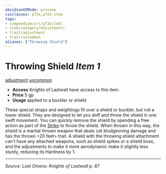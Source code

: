 ```yaml
---
obsidianUIMode: preview
cssclasses: pf2e,pf2e-item
tags:
- compendium/src/pf2e/lokl
- item/category/adjustment/
- trait/adjustment
- trait/uncommon
aliases: ["Throwing Shield"]
---
```

# Throwing Shield *Item 1*  
[adjustment](rules/traits/adjustment-lotgb.md "Adjustment  Trait")  [uncommon](rules/traits/uncommon.md "Uncommon Rarity Trait")  

- **Access** Knights of Lastwall have access to this item.
- **Price** 5 gp
- **Usage** applied to a buckler or shield

These special straps and weightings fit over a shield or buckler, but not a tower shield. They are designed to let you doff and throw the shield in one swift movement. You can quickly remove the shield by spending a free action as part of the [Strike](rules/actions/strike.md) to throw the shield. When thrown in this way, the shield is a martial thrown weapon that deals `1d6` bludgeoning damage and has the thrown <20 feet> trait. A shield with the throwing shield attachment can't have any attached weapons, such as shield spikes or a shield boss, and the adjustments to make it more aerodynamic make it slightly less sturdy, reducing its Hardness by 1.


---
*Source: Lost Omens: Knights of Lastwall p. 87*